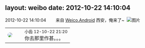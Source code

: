 layout: weibo
date: 2012-10-22 14:10:04
---
<meta name="referrer" content="no-referrer" />

2012-10-22 14:10:04  &nbsp;&nbsp;&nbsp;&nbsp;&nbsp;&nbsp; 来自 <a href="http://app.weibo.com/t/feed/l4RWD" rel="nofollow">Weico.Android</a>
西安，俺来了~ ​​​
![图片](https://ww4.sinaimg.cn/large/6d2a6003jw1dy3y9j0fb2j.jpg)

<table style="width: 100%;">
  <tr>
    <td style="width: 40px;"><img style="border-radius:50%" src="https://tva3.sinaimg.cn/crop.0.0.480.480.50/4d4bc111jw8ejj3t36gwaj20dc0dc769.jpg?KID=imgbed,tva&Expires=1624463464&ssig=jMbEAxKbvA"></td>
    <td colspan="2"><small>小齿 12-10-22 21:20</small><br/>你去那里作甚。。。</td>
  </tr>
</table>
